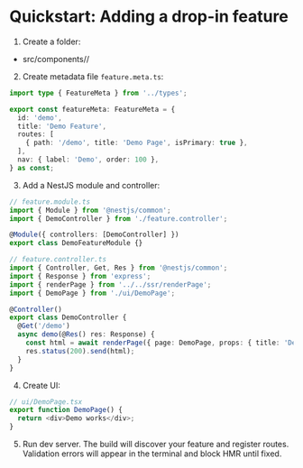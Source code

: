 # Quickstart: Adding a drop-in feature

1) Create a folder:
- src/components/<feature-id>/

2) Create metadata file `feature.meta.ts`:
```typescript
import type { FeatureMeta } from '../types';

export const featureMeta: FeatureMeta = {
  id: 'demo',
  title: 'Demo Feature',
  routes: [
    { path: '/demo', title: 'Demo Page', isPrimary: true },
  ],
  nav: { label: 'Demo', order: 100 },
} as const;
```

3) Add a NestJS module and controller:
```typescript
// feature.module.ts
import { Module } from '@nestjs/common';
import { DemoController } from './feature.controller';

@Module({ controllers: [DemoController] })
export class DemoFeatureModule {}

// feature.controller.ts
import { Controller, Get, Res } from '@nestjs/common';
import { Response } from 'express';
import { renderPage } from '../../ssr/renderPage';
import { DemoPage } from './ui/DemoPage';

@Controller()
export class DemoController {
  @Get('/demo')
  async demo(@Res() res: Response) {
    const html = await renderPage({ page: DemoPage, props: { title: 'Demo' } });
    res.status(200).send(html);
  }
}
```

4) Create UI:
```typescript
// ui/DemoPage.tsx
export function DemoPage() {
  return <div>Demo works</div>;
}
```

5) Run dev server. The build will discover your feature and register routes. Validation errors will appear in the terminal and block HMR until fixed.
